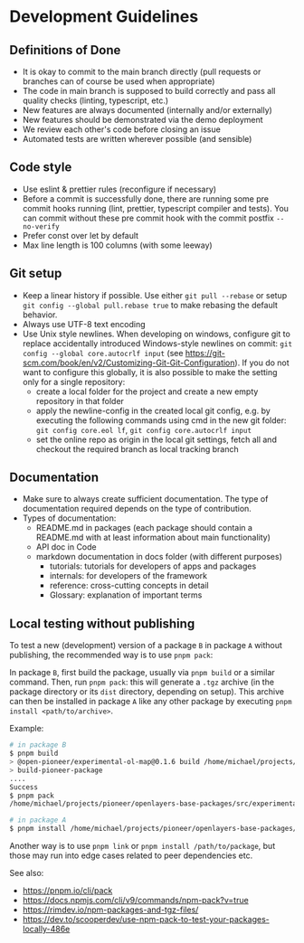 # Development Guidelines

## Definitions of Done

-   It is okay to commit to the main branch directly (pull requests or branches can of course be used when appropriate)
-   The code in main branch is supposed to build correctly and pass all quality checks (linting, typescript, etc.)
-   New features are always documented (internally and/or externally)
-   New features should be demonstrated via the demo deployment
-   We review each other's code before closing an issue
-   Automated tests are written wherever possible (and sensible)

## Code style

-   Use eslint & prettier rules (reconfigure if necessary)
-   Before a commit is successfully done, there are running some pre commit hooks running (lint, prettier, typescript compiler and tests). You can commit without these pre commit hook with the commit postfix `--no-verify`
-   Prefer const over let by default
-   Max line length is 100 columns (with some leeway)

## Git setup

-   Keep a linear history if possible.
    Use either `git pull --rebase` or setup `git config --global pull.rebase true` to make rebasing the default behavior.
-   Always use UTF-8 text encoding
-   Use Unix style newlines.
    When developing on windows, configure git to replace accidentally introduced Windows-style newlines on commit:
    `git config --global core.autocrlf input` (see <https://git-scm.com/book/en/v2/Customizing-Git-Git-Configuration>).
    If you do not want to configure this globally, it is also possible to make the setting only for a single repository:
    -   create a local folder for the project and create a new empty repository in that folder
    -   apply the newline-config in the created local git config, e.g. by executing the following commands
        using cmd in the new git folder: `git config core.eol lf`, `git config core.autocrlf input`
    -   set the online repo as origin in the local git settings, fetch all and checkout the required branch as local tracking branch

## Documentation

-   Make sure to always create sufficient documentation.
    The type of documentation required depends on the type of contribution.
-   Types of documentation:
    -   README.md in packages (each package should contain a README.md with at least information about main functionality)
    -   API doc in Code
    -   markdown documentation in docs folder (with different purposes)
        -   tutorials: tutorials for developers of apps and packages
        -   internals: for developers of the framework
        -   reference: cross-cutting concepts in detail
        -   Glossary: explanation of important terms

## Local testing without publishing

To test a new (development) version of a package `B` in package `A` without publishing, the recommended way is to use `pnpm pack`:

In package `B`, first build the package, usually via `pnpm build` or a similar command.
Then, run `pnpm pack`: this will generate a `.tgz` archive (in the package directory or its `dist` directory, depending on setup).
This archive can then be installed in package `A` like any other package by executing `pnpm install <path/to/archive>`.

Example:

```sh
# in package B
$ pnpm build
> @open-pioneer/experimental-ol-map@0.1.6 build /home/michael/projects/pioneer/openlayers-base-packages/src/experimental-packages/ol-map
> build-pioneer-package
....
Success
$ pnpm pack
/home/michael/projects/pioneer/openlayers-base-packages/src/experimental-packages/ol-map/dist/open-pioneer-experimental-ol-map-0.1.6.tgz

# in package A
$ pnpm install /home/michael/projects/pioneer/openlayers-base-packages/src/experimental-packages/ol-map/dist/open-pioneer-experimental-ol-map-0.1.6.tgz
```

Another way is to use `pnpm link` or `pnpm install /path/to/package`, but those may run into edge cases related to peer dependencies etc.

See also:

-   https://pnpm.io/cli/pack
-   https://docs.npmjs.com/cli/v9/commands/npm-pack?v=true
-   https://rimdev.io/npm-packages-and-tgz-files/
-   https://dev.to/scooperdev/use-npm-pack-to-test-your-packages-locally-486e
